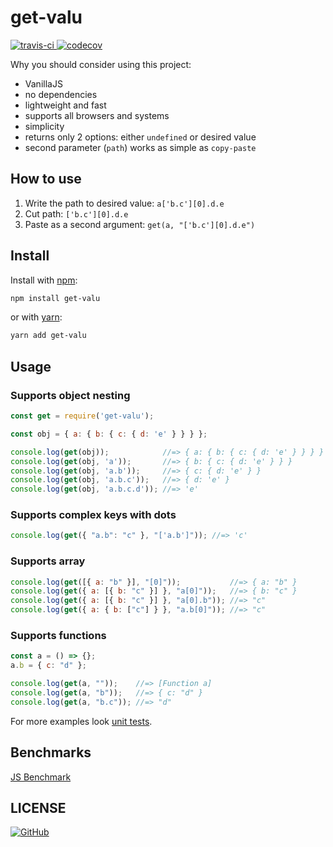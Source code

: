 # get-valu

<p>
  <a href="https://travis-ci.org/EliFuzz/get-valu" target="_blank">
    <img src="https://travis-ci.org/EliFuzz/get-valu.svg?branch=master" alt="travis-ci">
  </a>
  <a href="https://codecov.io/gh/EliFuzz/get-valu" target="_blank">
    <img src="https://codecov.io/gh/EliFuzz/get-valu/branch/master/graph/badge.svg" alt="codecov"/>
  </a>
</p>


Why you should consider using this project:
- VanillaJS
- no dependencies
- lightweight and fast
- supports all browsers and systems
- simplicity
- returns only 2 options: either `undefined` or desired value
- second parameter (`path`) works as simple as `copy-paste`

## How to use
1. Write the path to desired value: `a['b.c'][0].d.e`
2. Cut path: `['b.c'][0].d.e`
3. Paste as a second argument: `get(a, "['b.c'][0].d.e")`

## Install

Install with [npm](https://www.npmjs.com/):
```sh
npm install get-valu
```
or with [yarn](https://yarnpkg.com/):
```sh
yarn add get-valu
```

## Usage

### Supports object nesting

```javascript
const get = require('get-valu');

const obj = { a: { b: { c: { d: 'e' } } } };

console.log(get(obj));            //=> { a: { b: { c: { d: 'e' } } } }
console.log(get(obj, 'a'));       //=> { b: { c: { d: 'e' } } }
console.log(get(obj, 'a.b'));     //=> { c: { d: 'e' } }
console.log(get(obj, 'a.b.c'));   //=> { d: 'e' }
console.log(get(obj, 'a.b.c.d')); //=> 'e'
```

### Supports complex keys with dots
```javascript
console.log(get({ "a.b": "c" }, "['a.b']")); //=> 'c'
``` 

### Supports array
```javascript
console.log(get([{ a: "b" }], "[0]"));           //=> { a: "b" }
console.log(get({ a: [{ b: "c" }] }, "a[0]"));   //=> { b: "c" }
console.log(get({ a: [{ b: "c" }] }, "a[0].b")); //=> "c"
console.log(get({ a: { b: ["c"] } }, "a.b[0]")); //=> "c"
```

### Supports functions
```javascript
const a = () => {};
a.b = { c: "d" };

console.log(get(a, ""));    //=> [Function a]
console.log(get(a, "b"));   //=> { c: "d" }
console.log(get(a, "b.c")); //=> "d"
```

For more examples look [unit tests](index.test.js).

## Benchmarks

[JS Benchmark](https://jsbench.me/34k1fmd0r2)

## LICENSE

[![GitHub](https://img.shields.io/github/license/mashape/apistatus.svg)](https://github.com/EliFuzz/get-valu/blob/master/LICENSE)